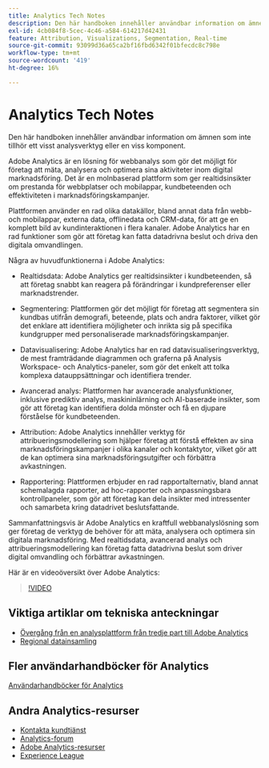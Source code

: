 ```yaml
---
title: Analytics Tech Notes
description: Den här handboken innehåller användbar information om ämnen som inte tillhör ett visst analysverktyg eller en viss komponent.
exl-id: 4cb084f8-5cec-4c46-a584-614217d42431
feature: Attribution, Visualizations, Segmentation, Real-time
source-git-commit: 93099d36a65ca2bf16fbd6342f01bfecdc8c798e
workflow-type: tm+mt
source-wordcount: '419'
ht-degree: 16%

---
```


# Analytics Tech Notes

Den här handboken innehåller användbar information om ämnen som inte tillhör ett visst analysverktyg eller en viss komponent.

Adobe Analytics är en lösning för webbanalys som gör det möjligt för företag att mäta, analysera och optimera sina aktiviteter inom digital marknadsföring. Det är en molnbaserad plattform som ger realtidsinsikter om prestanda för webbplatser och mobilappar, kundbeteenden och effektiviteten i marknadsföringskampanjer.

Plattformen använder en rad olika datakällor, bland annat data från webb- och mobilappar, externa data, offlinedata och CRM-data, för att ge en komplett bild av kundinteraktionen i flera kanaler. Adobe Analytics har en rad funktioner som gör att företag kan fatta datadrivna beslut och driva den digitala omvandlingen.

Några av huvudfunktionerna i Adobe Analytics:

* Realtidsdata: Adobe Analytics ger realtidsinsikter i kundbeteenden, så att företag snabbt kan reagera på förändringar i kundpreferenser eller marknadstrender.

* Segmentering: Plattformen gör det möjligt för företag att segmentera sin kundbas utifrån demografi, beteende, plats och andra faktorer, vilket gör det enklare att identifiera möjligheter och inrikta sig på specifika kundgrupper med personaliserade marknadsföringskampanjer.

* Datavisualisering: Adobe Analytics har en rad datavisualiseringsverktyg, de mest framträdande diagrammen och graferna på Analysis Workspace- och Analytics-paneler, som gör det enkelt att tolka komplexa datauppsättningar och identifiera trender.

* Avancerad analys: Plattformen har avancerade analysfunktioner, inklusive prediktiv analys, maskininlärning och AI-baserade insikter, som gör att företag kan identifiera dolda mönster och få en djupare förståelse för kundbeteenden.

* Attribution: Adobe Analytics innehåller verktyg för attribueringsmodellering som hjälper företag att förstå effekten av sina marknadsföringskampanjer i olika kanaler och kontaktytor, vilket gör att de kan optimera sina marknadsföringsutgifter och förbättra avkastningen.

* Rapportering: Plattformen erbjuder en rad rapportalternativ, bland annat schemalagda rapporter, ad hoc-rapporter och anpassningsbara kontrollpaneler, som gör att företag kan dela insikter med intressenter och samarbeta kring datadrivet beslutsfattande.

Sammanfattningsvis är Adobe Analytics en kraftfull webbanalyslösning som ger företag de verktyg de behöver för att mäta, analysera och optimera sin digitala marknadsföring. Med realtidsdata, avancerad analys och attribueringsmodellering kan företag fatta datadrivna beslut som driver digital omvandling och förbättrar avkastningen.

Här är en videoöversikt över Adobe Analytics:

>[!VIDEO](https://video.tv.adobe.com/v/27429/?quality=12)

## Viktiga artiklar om tekniska anteckningar

* [Övergång från en analysplattform från tredje part till Adobe Analytics](ga-to-aa/home.md)
* [Regional datainsamling](/help/technotes/rdc/regional-data-collection.md)

## Fler användarhandböcker för Analytics

[Användarhandböcker för Analytics](https://experienceleague.adobe.com/docs/analytics.html)

## Andra Analytics-resurser

* [Kontakta kundtjänst](https://experienceleague.adobe.com/?support-solution=Analytics&amp;lang=sv#support)
* [Analytics-forum](https://forums.adobe.com/community/experience-cloud/analytics-cloud/analytics)
* [Adobe Analytics-resurser](https://forums.adobe.com/message/10660755)
* [Experience League](https://landing.adobe.com/experience-league/)
